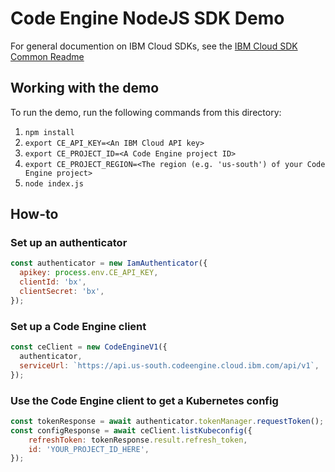 # Code Engine NodeJS SDK Demo

For general documention on IBM Cloud SDKs, see the [IBM Cloud SDK Common Readme](https://github.com/IBM/ibm-cloud-sdk-common/blob/master/README.md)

## Working with the demo

To run the demo, run the following commands from this directory:
1. `npm install`
2. `export CE_API_KEY=<An IBM Cloud API key>`
3. `export CE_PROJECT_ID=<A Code Engine project ID>`
4. `export CE_PROJECT_REGION=<The region (e.g. 'us-south') of your Code Engine project>`
5. `node index.js`

## How-to

### Set up an authenticator
```js
const authenticator = new IamAuthenticator({
  apikey: process.env.CE_API_KEY,
  clientId: 'bx',
  clientSecret: 'bx',
});
```

### Set up a Code Engine client
```js
const ceClient = new CodeEngineV1({
  authenticator,
  serviceUrl: `https://api.us-south.codeengine.cloud.ibm.com/api/v1`,
});
```

### Use the Code Engine client to get a Kubernetes config
```js
const tokenResponse = await authenticator.tokenManager.requestToken();
const configResponse = await ceClient.listKubeconfig({
    refreshToken: tokenResponse.result.refresh_token,
    id: 'YOUR_PROJECT_ID_HERE',
});
```